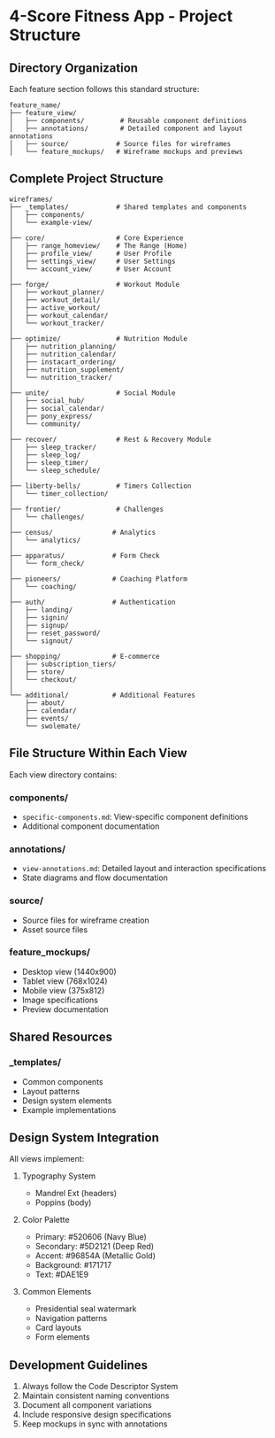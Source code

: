 # 4-Score Fitness App - Project Structure

## Directory Organization

Each feature section follows this standard structure:
```
feature_name/
├── feature_view/
│   ├── components/         # Reusable component definitions
│   ├── annotations/        # Detailed component and layout annotations
│   ├── source/            # Source files for wireframes
│   └── feature_mockups/   # Wireframe mockups and previews
```

## Complete Project Structure

```
wireframes/
├── _templates/            # Shared templates and components
│   ├── components/
│   └── example-view/
│
├── core/                  # Core Experience
│   ├── range_homeview/    # The Range (Home)
│   ├── profile_view/      # User Profile
│   ├── settings_view/     # User Settings
│   └── account_view/      # User Account
│
├── forge/                 # Workout Module
│   ├── workout_planner/
│   ├── workout_detail/
│   ├── active_workout/
│   ├── workout_calendar/
│   └── workout_tracker/
│
├── optimize/              # Nutrition Module
│   ├── nutrition_planning/
│   ├── nutrition_calendar/
│   ├── instacart_ordering/
│   ├── nutrition_supplement/
│   └── nutrition_tracker/
│
├── unite/                 # Social Module
│   ├── social_hub/
│   ├── social_calendar/
│   ├── pony_express/
│   └── community/
│
├── recover/               # Rest & Recovery Module
│   ├── sleep_tracker/
│   ├── sleep_log/
│   ├── sleep_timer/
│   └── sleep_schedule/
│
├── liberty-bells/         # Timers Collection
│   └── timer_collection/
│
├── frontier/              # Challenges
│   └── challenges/
│
├── census/               # Analytics
│   └── analytics/
│
├── apparatus/            # Form Check
│   └── form_check/
│
├── pioneers/             # Coaching Platform
│   └── coaching/
│
├── auth/                 # Authentication
│   ├── landing/
│   ├── signin/
│   ├── signup/
│   ├── reset_password/
│   └── signout/
│
├── shopping/             # E-commerce
│   ├── subscription_tiers/
│   ├── store/
│   └── checkout/
│
└── additional/           # Additional Features
    ├── about/
    ├── calendar/
    ├── events/
    └── swolemate/
```

## File Structure Within Each View

Each view directory contains:

### components/
- `specific-components.md`: View-specific component definitions
- Additional component documentation

### annotations/
- `view-annotations.md`: Detailed layout and interaction specifications
- State diagrams and flow documentation

### source/
- Source files for wireframe creation
- Asset source files

### feature_mockups/
- Desktop view (1440x900)
- Tablet view (768x1024)
- Mobile view (375x812)
- Image specifications
- Preview documentation

## Shared Resources

### _templates/
- Common components
- Layout patterns
- Design system elements
- Example implementations

## Design System Integration

All views implement:

1. Typography System
   - Mandrel Ext (headers)
   - Poppins (body)

2. Color Palette
   - Primary: #520606 (Navy Blue)
   - Secondary: #5D2121 (Deep Red)
   - Accent: #96854A (Metallic Gold)
   - Background: #171717
   - Text: #DAE1E9

3. Common Elements
   - Presidential seal watermark
   - Navigation patterns
   - Card layouts
   - Form elements

## Development Guidelines

1. Always follow the Code Descriptor System
2. Maintain consistent naming conventions
3. Document all component variations
4. Include responsive design specifications
5. Keep mockups in sync with annotations
